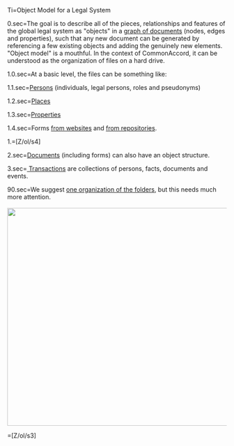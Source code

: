 Ti=Object Model for a Legal System

0.sec=The goal is to describe all of the pieces, relationships and features of the global legal system as "objects" in a <a href="http://neo4j.com/graphgist/github-HazardJ%2Fgists%2F%2FDoc_Source_Graph.adoc/">graph of documents</a> (nodes, edges and properties), such that any new document can be generated by referencing a few existing objects and adding the genuinely new elements.  "Object model" is a mouthful.  In the context of CommonAccord, it can be understood as the organization of files on a hard drive.

1.0.sec=At a basic level, the files can be something like:

1.1.sec=<a href="index.php?action=list&file=U/id/">Persons</a> (individuals, legal persons, roles and pseudonyms)

1.2.sec=<a href="index.php?action=list&file=U/at/">Places</a>

1.3.sec=<a href="index.php?action=list&file=U/is/">Properties</a>

1.4.sec=Forms <a href="index.php?action=list&file=Wx/">from websites</a> and <a href="index.php?action=list&file=GH/">from repositories</a>. 

1.=[Z/ol/s4]

2.sec=<a href="index.php?action=doc&file=S/About/Conference/Theme/Legal/Object/Document_0.md">Documents</a> (including forms) can also have an object structure.

3.sec=<a href="index.php?action=doc&file=S/About/Conference/Theme/Legal/Object/Transaction_0.md"> Transactions</a> are collections of persons, facts, documents and events.

90.sec=We suggest <a href="index.php?action=list&file=">one organization of the folders</a>, but this needs much more attention.<br><br><img src="index.php?action=raw&file=S/About/Conference/Image/Legal_System_ObjectModel.jpg" height="500" width="700">

=[Z/ol/s3]